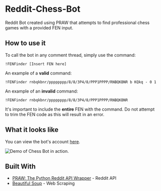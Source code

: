 # Reddit-Chess-Bot

Reddit Bot created using PRAW that attempts to find professional chess games with a provided FEN input. 

## How to use it
To call the bot in any comment thread, simply use the command:

```
!FENFinder [Insert FEN here]
```

An example of a **valid** command:

```
!FENFinder rnbqkbnr/pppppppp/8/8/3P4/8/PPP1PPPP/RNBQKBNR b KQkq - 0 1
```

An example of an **invalid** command:

```
!FENFinder rnbqkbnr/pppppppp/8/8/3P4/8/PPP1PPPP/RNBQKBNR
```

It's important to include the __entire__ FEN with the command. Do not attempt to trim the FEN code as this will result in an error.

## What it looks like

You can view the bot's account [here](https://reddit.com/user/FENFinderBot).

![Demo of Chess Bot in action.](https://i.imgur.com/Gqw9k0q.png)

## Built With

* [PRAW: The Python Reddit API Wrapper](https://praw.readthedocs.io/en/latest/) - Reddit API
* [Beautiful Soup](https://www.crummy.com/software/BeautifulSoup/bs4/doc/) - Web Scraping

